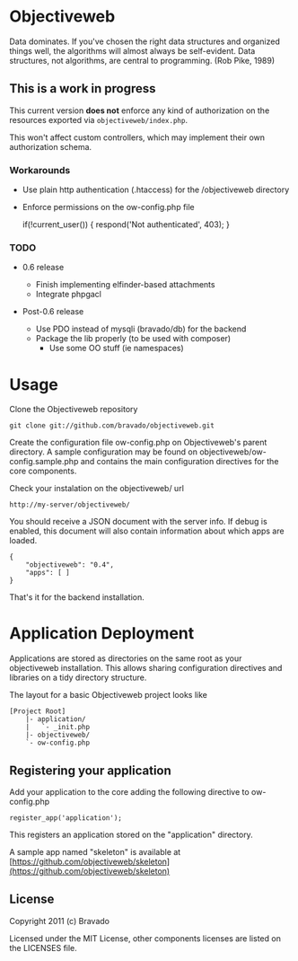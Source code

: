 Objectiveweb
============

Data dominates. If you've chosen the right data structures and
organized things well, the algorithms will almost always be
self-evident. Data structures, not algorithms, are central to
programming. (Rob Pike, 1989)

## This is a work in progress

This current version **does not** enforce any kind of authorization
on the resources exported via `objectiveweb/index.php`.

This won't affect custom controllers, which may implement their own
authorization schema.

### Workarounds

 * Use plain http authentication (.htaccess) for the /objectiveweb
directory
 * Enforce permissions on the ow-config.php file

    if(!current_user()) { respond('Not authenticated', 403); }


### TODO

 * 0.6 release
	* Finish implementing elfinder-based attachments
	* Integrate phpgacl

 * Post-0.6 release
	* Use PDO instead of mysqli (bravado/db) for the backend
	* Package the lib properly (to be used with composer)
		* Use some OO stuff (ie namespaces)

# Usage

Clone the Objectiveweb repository

    git clone git://github.com/bravado/objectiveweb.git

Create the configuration file ow-config.php on Objectiveweb's parent directory.
A sample configuration may be found on objectiveweb/ow-config.sample.php and contains the main configuration directives for the core components.

Check your instalation on the objectiveweb/ url

    http://my-server/objectiveweb/

You should receive a JSON document with the server info. If debug is enabled, this document will also contain information about which apps are loaded.

    {
        "objectiveweb": "0.4",
        "apps": [ ]
    }

That's it for the backend installation.

# Application Deployment

Applications are stored as directories on the same root as your objectiveweb installation.
This allows sharing configuration directives and libraries on a tidy directory structure.

The layout for a basic Objectiveweb project looks like

    [Project Root]
        |- application/
        |   `- _init.php
        |- objectiveweb/
        `- ow-config.php

## Registering your application

Add your application to the core adding the following directive to ow-config.php

    register_app('application');

This registers an application stored on the "application" directory.

A sample app named "skeleton" is available at [https://github.com/objectiveweb/skeleton](https://github.com/objectiveweb/skeleton)

License
-------

Copyright 2011 (c) Bravado

Licensed under the MIT License, other components licenses are listed on the LICENSES file.